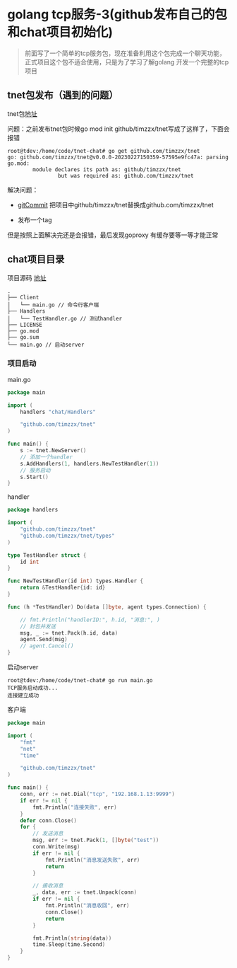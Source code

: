 # golang tcp服务-3(github发布自己的包和chat项目初始化)

> 前面写了一个简单的tcp服务包，现在准备利用这个包完成一个聊天功能，正式项目这个包不适合使用，只是为了学习了解golang 开发一个完整的tcp项目

## tnet包发布（遇到的问题）
tnet包[地址](https://github.com/timzzx/tnet)

问题：之前发布tnet包时候go mod init github/timzzx/tnet写成了这样了，下面会报错
```
root@tdev:/home/code/tnet-chat# go get github.com/timzzx/tnet
go: github.com/timzzx/tnet@v0.0.0-20230227150359-57595e9fc47a: parsing go.mod:
        module declares its path as: github/timzzx/tnet
                but was required as: github.com/timzzx/tnet
```

解决问题：
+ [gitCommit](https://github.com/timzzx/tnet/commit/e4e822634e0fd05c5b514db5674d7baf4ada0031) 把项目中github/timzzx/tnet替换成github.com/timzzx/tnet

+ 发布一个tag

但是按照上面解决完还是会报错，最后发现goproxy 有缓存要等一等才能正常

## chat项目目录
项目源码 [地址](https://github.com/timzzx/tnet-chat)
```
.
├── Client
│   └── main.go // 命令行客户端
├── Handlers
│   └── TestHandler.go // 测试handler
├── LICENSE
├── go.mod
├── go.sum
└── main.go // 启动server
```

### 项目启动

main.go

```go
package main

import (
	handlers "chat/Handlers"

	"github.com/timzzx/tnet"
)

func main() {
	s := tnet.NewServer()
	// 添加一个handler
	s.AddHandlers(1, handlers.NewTestHandler(1))
	// 服务启动
	s.Start()
}

```

handler
```go
package handlers

import (
	"github.com/timzzx/tnet"
	"github.com/timzzx/tnet/types"
)

type TestHandler struct {
	id int
}

func NewTestHandler(id int) types.Handler {
	return &TestHandler{id: id}
}

func (h *TestHandler) Do(data []byte, agent types.Connection) {

	// fmt.Println("handlerID:", h.id, "消息:", )
	// 封包并发送
	msg, _ := tnet.Pack(h.id, data)
	agent.Send(msg)
	// agent.Cancel()
}

```

启动server
```
root@tdev:/home/code/tnet-chat# go run main.go 
TCP服务启动成功...
连接建立成功

```

客户端
```go
package main

import (
	"fmt"
	"net"
	"time"

	"github.com/timzzx/tnet"
)

func main() {
	conn, err := net.Dial("tcp", "192.168.1.13:9999")
	if err != nil {
		fmt.Println("连接失败", err)
	}
	defer conn.Close()
	for {
		// 发送消息
		msg, err := tnet.Pack(1, []byte("test"))
		conn.Write(msg)
		if err != nil {
			fmt.Println("消息发送失败", err)
			return
		}

		// 接收消息
		_, data, err := tnet.Unpack(conn)
		if err != nil {
			fmt.Println("消息收回", err)
			conn.Close()
			return
		}

		fmt.Println(string(data))
		time.Sleep(time.Second)
	}
}

```

